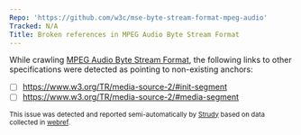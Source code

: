 ```yaml
---
Repo: 'https://github.com/w3c/mse-byte-stream-format-mpeg-audio'
Tracked: N/A
Title: Broken references in MPEG Audio Byte Stream Format
---
```


While crawling [MPEG Audio Byte Stream Format](https://w3c.github.io/mse-byte-stream-format-mpeg-audio/), the following links to other specifications were detected as pointing to non-existing anchors:
* [ ] https://www.w3.org/TR/media-source-2/#init-segment
* [ ] https://www.w3.org/TR/media-source-2/#media-segment

<sub>This issue was detected and reported semi-automatically by [Strudy](https://github.com/w3c/strudy/) based on data collected in [webref](https://github.com/w3c/webref/).</sub>
